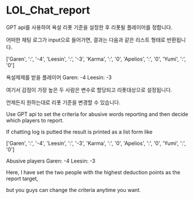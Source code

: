 # LOL_Chat_report

GPT api를 사용하여 욕설 리폿 기준을 설정한 후 리폿될 플레이어를 정합니다.

어떠한 채팅 로그가 input으로 들어가면, 결과는 다음과 같은 리스트 형태로 반환됩니다.

['Garen', ':', '-4', 'Leesin', ':', '-3', 'Karma', ':', '0', 'Apelios', ':', '0', 'Yumi', ':', '0']

욕설제제를 받을 플레이어
Garen: -4
Leesin: -3

여기서 감점이 가장 높은 두 사람은 변수로 할당되고 리폿대상으로 설정됩니다.

언제든지 원하는대로 리폿 기준을 변경할 수 있습니다.




Use GPT api to set the criteria for abusive words reporting and then decide which players to report.

If chatting log is putted the result is printed as a list form like

['Garen', ':', '-4', 'Leesin', ':', '-3', 'Karma', ':', '0', 'Apelios', ':', '0', 'Yumi', ':', '0']

Abusive players
Garen: -4
Leesin: -3

Here, I have set the two people with the highest deduction points as the report target,

but you guys can change the criteria anytime you want.
